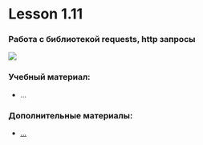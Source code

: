 # Lesson 1.11
### Работа с библиотекой requests, http запросы
![](https://cdn.discordapp.com/attachments/1007250454943641733/1028927310780432424/file.jpg)

### Учебный материал:
- ...

### Дополнительные материалы:
- [...](https://ru.wikipedia.org/wiki/XML)
  
